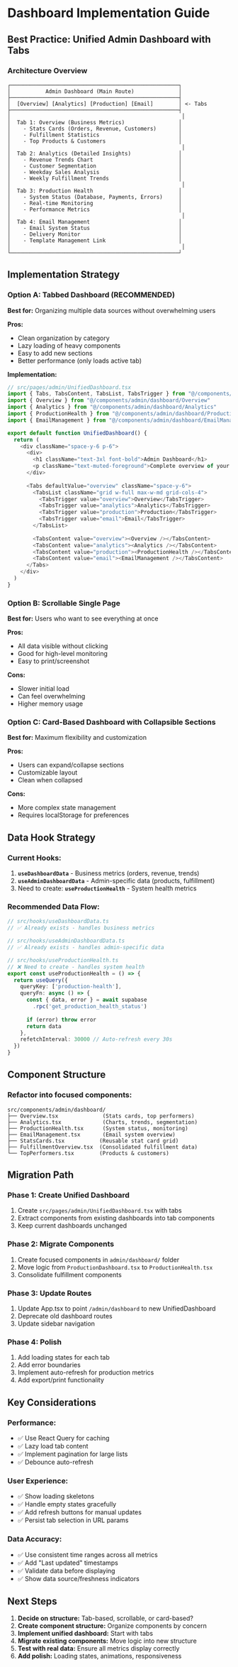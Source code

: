 # Dashboard Implementation Guide

## Best Practice: Unified Admin Dashboard with Tabs

### Architecture Overview

```
┌─────────────────────────────────────────────────────┐
│           Admin Dashboard (Main Route)              │
├─────────────────────────────────────────────────────┤
│  [Overview] [Analytics] [Production] [Email]        │ <- Tabs
├─────────────────────────────────────────────────────┤
│                                                      │
│  Tab 1: Overview (Business Metrics)                 │
│    - Stats Cards (Orders, Revenue, Customers)       │
│    - Fulfillment Statistics                         │
│    - Top Products & Customers                       │
│                                                      │
│  Tab 2: Analytics (Detailed Insights)               │
│    - Revenue Trends Chart                           │
│    - Customer Segmentation                          │
│    - Weekday Sales Analysis                         │
│    - Weekly Fulfillment Trends                      │
│                                                      │
│  Tab 3: Production Health                           │
│    - System Status (Database, Payments, Errors)     │
│    - Real-time Monitoring                           │
│    - Performance Metrics                            │
│                                                      │
│  Tab 4: Email Management                            │
│    - Email System Status                            │
│    - Delivery Monitor                               │
│    - Template Management Link                       │
│                                                      │
└─────────────────────────────────────────────────────┘
```

## Implementation Strategy

### Option A: Tabbed Dashboard (RECOMMENDED)
**Best for:** Organizing multiple data sources without overwhelming users

**Pros:**
- Clean organization by category
- Lazy loading of heavy components
- Easy to add new sections
- Better performance (only loads active tab)

**Implementation:**
```typescript
// src/pages/admin/UnifiedDashboard.tsx
import { Tabs, TabsContent, TabsList, TabsTrigger } from "@/components/ui/tabs"
import { Overview } from "@/components/admin/dashboard/Overview"
import { Analytics } from "@/components/admin/dashboard/Analytics"
import { ProductionHealth } from "@/components/admin/dashboard/ProductionHealth"
import { EmailManagement } from "@/components/admin/dashboard/EmailManagement"

export default function UnifiedDashboard() {
  return (
    <div className="space-y-6 p-6">
      <div>
        <h1 className="text-3xl font-bold">Admin Dashboard</h1>
        <p className="text-muted-foreground">Complete overview of your business</p>
      </div>
      
      <Tabs defaultValue="overview" className="space-y-6">
        <TabsList className="grid w-full max-w-md grid-cols-4">
          <TabsTrigger value="overview">Overview</TabsTrigger>
          <TabsTrigger value="analytics">Analytics</TabsTrigger>
          <TabsTrigger value="production">Production</TabsTrigger>
          <TabsTrigger value="email">Email</TabsTrigger>
        </TabsList>
        
        <TabsContent value="overview"><Overview /></TabsContent>
        <TabsContent value="analytics"><Analytics /></TabsContent>
        <TabsContent value="production"><ProductionHealth /></TabsContent>
        <TabsContent value="email"><EmailManagement /></TabsContent>
      </Tabs>
    </div>
  )
}
```

### Option B: Scrollable Single Page
**Best for:** Users who want to see everything at once

**Pros:**
- All data visible without clicking
- Good for high-level monitoring
- Easy to print/screenshot

**Cons:**
- Slower initial load
- Can feel overwhelming
- Higher memory usage

### Option C: Card-Based Dashboard with Collapsible Sections
**Best for:** Maximum flexibility and customization

**Pros:**
- Users can expand/collapse sections
- Customizable layout
- Clean when collapsed

**Cons:**
- More complex state management
- Requires localStorage for preferences

## Data Hook Strategy

### Current Hooks:
1. **`useDashboardData`** - Business metrics (orders, revenue, trends)
2. **`useAdminDashboardData`** - Admin-specific data (products, fulfillment)
3. Need to create: **`useProductionHealth`** - System health metrics

### Recommended Data Flow:
```typescript
// src/hooks/useDashboardData.ts
// ✅ Already exists - handles business metrics

// src/hooks/useAdminDashboardData.ts  
// ✅ Already exists - handles admin-specific data

// src/hooks/useProductionHealth.ts
// ❌ Need to create - handles system health
export const useProductionHealth = () => {
  return useQuery({
    queryKey: ['production-health'],
    queryFn: async () => {
      const { data, error } = await supabase
        .rpc('get_production_health_status')
      
      if (error) throw error
      return data
    },
    refetchInterval: 30000 // Auto-refresh every 30s
  })
}
```

## Component Structure

### Refactor into focused components:
```
src/components/admin/dashboard/
├── Overview.tsx              (Stats cards, top performers)
├── Analytics.tsx             (Charts, trends, segmentation)
├── ProductionHealth.tsx      (System status, monitoring)
├── EmailManagement.tsx       (Email system overview)
├── StatsCards.tsx           (Reusable stat card grid)
├── FulfillmentOverview.tsx  (Consolidated fulfillment data)
└── TopPerformers.tsx        (Products & customers)
```

## Migration Path

### Phase 1: Create Unified Dashboard
1. Create `src/pages/admin/UnifiedDashboard.tsx` with tabs
2. Extract components from existing dashboards into tab components
3. Keep current dashboards unchanged

### Phase 2: Migrate Components
1. Create focused components in `admin/dashboard/` folder
2. Move logic from `ProductionDashboard.tsx` to `ProductionHealth.tsx`
3. Consolidate fulfillment components

### Phase 3: Update Routes
1. Update App.tsx to point `/admin/dashboard` to new UnifiedDashboard
2. Deprecate old dashboard routes
3. Update sidebar navigation

### Phase 4: Polish
1. Add loading states for each tab
2. Add error boundaries
3. Implement auto-refresh for production metrics
4. Add export/print functionality

## Key Considerations

### Performance:
- ✅ Use React Query for caching
- ✅ Lazy load tab content
- ✅ Implement pagination for large lists
- ✅ Debounce auto-refresh

### User Experience:
- ✅ Show loading skeletons
- ✅ Handle empty states gracefully
- ✅ Add refresh buttons for manual updates
- ✅ Persist tab selection in URL params

### Data Accuracy:
- ✅ Use consistent time ranges across all metrics
- ✅ Add "Last updated" timestamps
- ✅ Validate data before displaying
- ✅ Show data source/freshness indicators

## Next Steps

1. **Decide on structure:** Tab-based, scrollable, or card-based?
2. **Create component structure:** Organize components by concern
3. **Implement unified dashboard:** Start with tabs
4. **Migrate existing components:** Move logic into new structure
5. **Test with real data:** Ensure all metrics display correctly
6. **Add polish:** Loading states, animations, responsiveness
